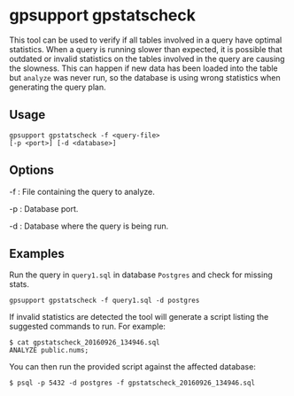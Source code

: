 # gpsupport gpstatscheck 

This tool can be used to verify if all tables involved in a query have optimal statistics. When a query is running slower than expected, it is possible that outdated or invalid statistics on the tables involved in the query are causing the slowness. This can happen if new data has been loaded into the table but `analyze` was never run, so the database is using wrong statistics when generating the query plan.

## <a id="usage"></a>Usage 

```
gpsupport gpstatscheck -f <query-file>
[-p <port>] [-d <database>] 
```

## <a id="opts"></a>Options 

-f
:   File containing the query to analyze.

-p
:   Database port.

-d
:   Database where the query is being run.

## <a id="exs"></a>Examples 

Run the query in `query1.sql` in database `Postgres` and check for missing stats.

```
gpsupport gpstatscheck -f query1.sql -d postgres
```

If invalid statistics are detected the tool will generate a script listing the suggested commands to run. For example:

```
$ cat gpstatscheck_20160926_134946.sql
ANALYZE public.nums;
```

You can then run the provided script against the affected database:

```
$ psql -p 5432 -d postgres -f gpstatscheck_20160926_134946.sql
```

